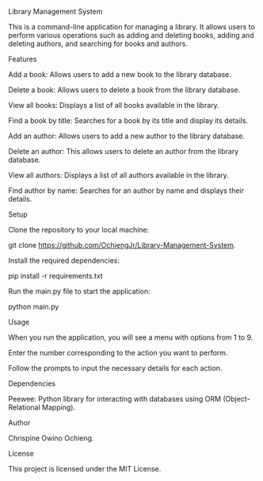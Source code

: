 Library Management System

This is a command-line application for managing a library. It allows users to perform various operations such as adding and deleting books, adding and deleting authors, and searching for books and authors.

Features

Add a book: Allows users to add a new book to the library database.

Delete a book: Allows users to delete a book from the library database.

View all books: Displays a list of all books available in the library.

Find a book by title: Searches for a book by its title and display its details.

Add an author: Allows users to add a new author to the library database.

Delete an author: This allows users to delete an author from the library database.

View all authors: Displays a list of all authors available in the library.

Find author by name: Searches for an author by name and displays their details.

Setup

Clone the repository to your local machine:

git clone https://github.com/OchiengJr/Library-Management-System.

Install the required dependencies:

pip install -r requirements.txt

Run the main.py file to start the application:

python main.py

Usage

When you run the application, you will see a menu with options from 1 to 9.

Enter the number corresponding to the action you want to perform.

Follow the prompts to input the necessary details for each action.

Dependencies

Peewee: Python library for interacting with databases using ORM (Object-Relational Mapping).

Author

Chrispine Owino Ochieng.

License

This project is licensed under the MIT License.
